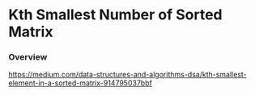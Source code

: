 # Kth Smallest Number of Sorted Matrix

### Overview

https://medium.com/data-structures-and-algorithms-dsa/kth-smallest-element-in-a-sorted-matrix-914795037bbf
